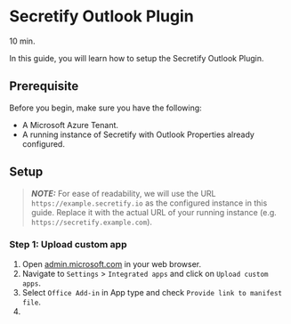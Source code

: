 # Secretify Outlook Plugin

10 min.

In this guide, you will learn how to setup the Secretify Outlook Plugin.

## Prerequisite

Before you begin, make sure you have the following:

* A Microsoft Azure Tenant.
* A running instance of Secretify with Outlook Properties already configured.

## Setup

> **_NOTE:_**   For ease of readability, we will use the URL `https://example.secretify.io` as the configured instance in this guide. Replace it with the actual URL of your running instance (e.g. `https://secretify.example.com`).

### Step 1: Upload custom app

1. Open [admin.microsoft.com](https://admin.microsoft.com/) in your web browser.
2. Navigate to `Settings` > `Integrated apps` and click on `Upload custom apps`.
3. Select `Office Add-in` in App type and check `Provide link to manifest file`.
4. 